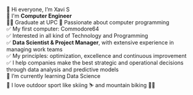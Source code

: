 👋 Hi everyone, I’m Xavi S  
🚀 I'm <B>Computer Engineer</B>   
👨‍🔬 Graduate at UPC 
👀 Passionate about computer programming  
  ✅ My first computer: Commodore64  
  ✅ Interested in all kind of Technology and Programming  
  ✅ <B>Data Scientist & Project Manager</B>, with extensive experience in managing work teams  
  ✅ My principles: optimization, excellence and continuous improvement  
  ✅ I help companies make the best strategic and operational decisions through data analysis and predictive models  
🌱 I’m currently learning Data Science  
💞️ I love outdoor sport like skiing ⛷️ and mountain biking 🚵‍♂️  

<!---
XaviSrrt/XaviSrrt is a ✨ special ✨ repository because its `README.md` (this file) appears on your GitHub profile.
You can click the Preview link to take a look at your changes.
--->
